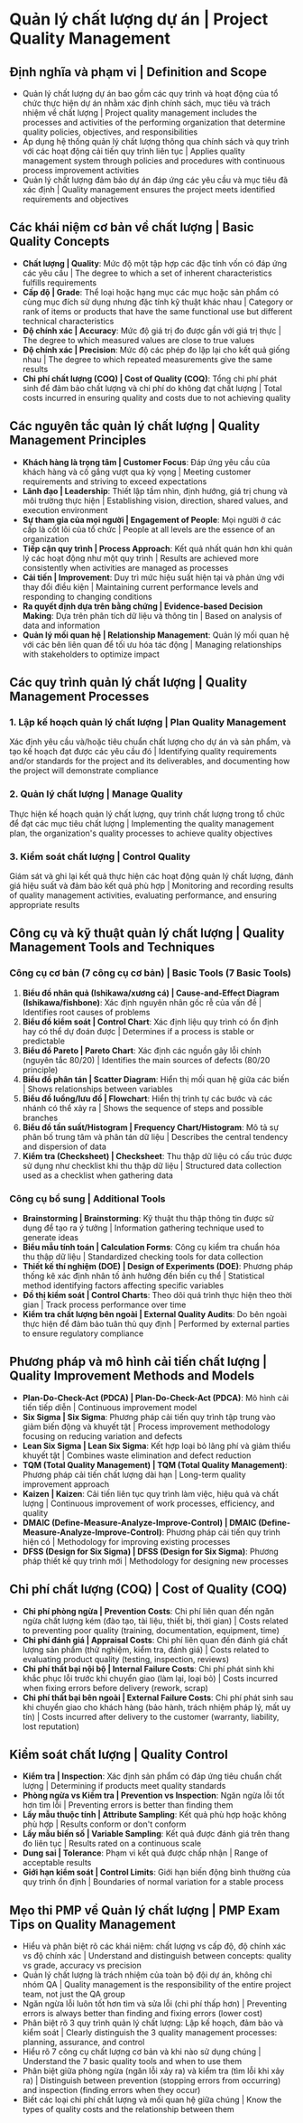 # Quản lý chất lượng dự án | Project Quality Management

## Định nghĩa và phạm vi | Definition and Scope
- Quản lý chất lượng dự án bao gồm các quy trình và hoạt động của tổ chức thực hiện dự án nhằm xác định chính sách, mục tiêu và trách nhiệm về chất lượng | Project quality management includes the processes and activities of the performing organization that determine quality policies, objectives, and responsibilities
- Áp dụng hệ thống quản lý chất lượng thông qua chính sách và quy trình với các hoạt động cải tiến quy trình liên tục | Applies quality management system through policies and procedures with continuous process improvement activities
- Quản lý chất lượng đảm bảo dự án đáp ứng các yêu cầu và mục tiêu đã xác định | Quality management ensures the project meets identified requirements and objectives

## Các khái niệm cơ bản về chất lượng | Basic Quality Concepts
- **Chất lượng | Quality**: Mức độ một tập hợp các đặc tính vốn có đáp ứng các yêu cầu | The degree to which a set of inherent characteristics fulfills requirements
- **Cấp độ | Grade**: Thể loại hoặc hạng mục các mục hoặc sản phẩm có cùng mục đích sử dụng nhưng đặc tính kỹ thuật khác nhau | Category or rank of items or products that have the same functional use but different technical characteristics
- **Độ chính xác | Accuracy**: Mức độ giá trị đo được gần với giá trị thực | The degree to which measured values are close to true values
- **Độ chính xác | Precision**: Mức độ các phép đo lặp lại cho kết quả giống nhau | The degree to which repeated measurements give the same results
- **Chi phí chất lượng (COQ) | Cost of Quality (COQ)**: Tổng chi phí phát sinh để đảm bảo chất lượng và chi phí do không đạt chất lượng | Total costs incurred in ensuring quality and costs due to not achieving quality

## Các nguyên tắc quản lý chất lượng | Quality Management Principles
- **Khách hàng là trọng tâm | Customer Focus**: Đáp ứng yêu cầu của khách hàng và cố gắng vượt qua kỳ vọng | Meeting customer requirements and striving to exceed expectations
- **Lãnh đạo | Leadership**: Thiết lập tầm nhìn, định hướng, giá trị chung và môi trường thực hiện | Establishing vision, direction, shared values, and execution environment
- **Sự tham gia của mọi người | Engagement of People**: Mọi người ở các cấp là cốt lõi của tổ chức | People at all levels are the essence of an organization
- **Tiếp cận quy trình | Process Approach**: Kết quả nhất quán hơn khi quản lý các hoạt động như một quy trình | Results are achieved more consistently when activities are managed as processes
- **Cải tiến | Improvement**: Duy trì mức hiệu suất hiện tại và phản ứng với thay đổi điều kiện | Maintaining current performance levels and responding to changing conditions
- **Ra quyết định dựa trên bằng chứng | Evidence-based Decision Making**: Dựa trên phân tích dữ liệu và thông tin | Based on analysis of data and information
- **Quản lý mối quan hệ | Relationship Management**: Quản lý mối quan hệ với các bên liên quan để tối ưu hóa tác động | Managing relationships with stakeholders to optimize impact

## Các quy trình quản lý chất lượng | Quality Management Processes

### 1. Lập kế hoạch quản lý chất lượng | Plan Quality Management
Xác định yêu cầu và/hoặc tiêu chuẩn chất lượng cho dự án và sản phẩm, và tạo kế hoạch đạt được các yêu cầu đó | Identifying quality requirements and/or standards for the project and its deliverables, and documenting how the project will demonstrate compliance

### 2. Quản lý chất lượng | Manage Quality
Thực hiện kế hoạch quản lý chất lượng, quy trình chất lượng trong tổ chức để đạt các mục tiêu chất lượng | Implementing the quality management plan, the organization's quality processes to achieve quality objectives

### 3. Kiểm soát chất lượng | Control Quality
Giám sát và ghi lại kết quả thực hiện các hoạt động quản lý chất lượng, đánh giá hiệu suất và đảm bảo kết quả phù hợp | Monitoring and recording results of quality management activities, evaluating performance, and ensuring appropriate results

## Công cụ và kỹ thuật quản lý chất lượng | Quality Management Tools and Techniques

### Công cụ cơ bản (7 công cụ cơ bản) | Basic Tools (7 Basic Tools)
1. **Biểu đồ nhân quả (Ishikawa/xương cá) | Cause-and-Effect Diagram (Ishikawa/fishbone)**: Xác định nguyên nhân gốc rễ của vấn đề | Identifies root causes of problems
2. **Biểu đồ kiểm soát | Control Chart**: Xác định liệu quy trình có ổn định hay có thể dự đoán được | Determines if a process is stable or predictable
3. **Biểu đồ Pareto | Pareto Chart**: Xác định các nguồn gây lỗi chính (nguyên tắc 80/20) | Identifies the main sources of defects (80/20 principle)
4. **Biểu đồ phân tán | Scatter Diagram**: Hiển thị mối quan hệ giữa các biến | Shows relationships between variables
5. **Biểu đồ luồng/lưu đồ | Flowchart**: Hiển thị trình tự các bước và các nhánh có thể xảy ra | Shows the sequence of steps and possible branches
6. **Biểu đồ tần suất/Histogram | Frequency Chart/Histogram**: Mô tả sự phân bố trung tâm và phân tán dữ liệu | Describes the central tendency and dispersion of data
7. **Kiểm tra (Checksheet) | Checksheet**: Thu thập dữ liệu có cấu trúc được sử dụng như checklist khi thu thập dữ liệu | Structured data collection used as a checklist when gathering data

### Công cụ bổ sung | Additional Tools
- **Brainstorming | Brainstorming**: Kỹ thuật thu thập thông tin được sử dụng để tạo ra ý tưởng | Information gathering technique used to generate ideas
- **Biểu mẫu tính toán | Calculation Forms**: Công cụ kiểm tra chuẩn hóa thu thập dữ liệu | Standardized checking tools for data collection
- **Thiết kế thí nghiệm (DOE) | Design of Experiments (DOE)**: Phương pháp thống kê xác định nhân tố ảnh hưởng đến biến cụ thể | Statistical method identifying factors affecting specific variables
- **Đồ thị kiểm soát | Control Charts**: Theo dõi quá trình thực hiện theo thời gian | Track process performance over time
- **Kiểm tra chất lượng bên ngoài | External Quality Audits**: Do bên ngoài thực hiện để đảm bảo tuân thủ quy định | Performed by external parties to ensure regulatory compliance

## Phương pháp và mô hình cải tiến chất lượng | Quality Improvement Methods and Models
- **Plan-Do-Check-Act (PDCA) | Plan-Do-Check-Act (PDCA)**: Mô hình cải tiến tiếp diễn | Continuous improvement model
- **Six Sigma | Six Sigma**: Phương pháp cải tiến quy trình tập trung vào giảm biến động và khuyết tật | Process improvement methodology focusing on reducing variation and defects
- **Lean Six Sigma | Lean Six Sigma**: Kết hợp loại bỏ lãng phí và giảm thiểu khuyết tật | Combines waste elimination and defect reduction
- **TQM (Total Quality Management) | TQM (Total Quality Management)**: Phương pháp cải tiến chất lượng dài hạn | Long-term quality improvement approach
- **Kaizen | Kaizen**: Cải tiến liên tục quy trình làm việc, hiệu quả và chất lượng | Continuous improvement of work processes, efficiency, and quality
- **DMAIC (Define-Measure-Analyze-Improve-Control) | DMAIC (Define-Measure-Analyze-Improve-Control)**: Phương pháp cải tiến quy trình hiện có | Methodology for improving existing processes
- **DFSS (Design for Six Sigma) | DFSS (Design for Six Sigma)**: Phương pháp thiết kế quy trình mới | Methodology for designing new processes

## Chi phí chất lượng (COQ) | Cost of Quality (COQ)
- **Chi phí phòng ngừa | Prevention Costs**: Chi phí liên quan đến ngăn ngừa chất lượng kém (đào tạo, tài liệu, thiết bị, thời gian) | Costs related to preventing poor quality (training, documentation, equipment, time)
- **Chi phí đánh giá | Appraisal Costs**: Chi phí liên quan đến đánh giá chất lượng sản phẩm (thử nghiệm, kiểm tra, đánh giá) | Costs related to evaluating product quality (testing, inspection, reviews)
- **Chi phí thất bại nội bộ | Internal Failure Costs**: Chi phí phát sinh khi khắc phục lỗi trước khi chuyển giao (làm lại, loại bỏ) | Costs incurred when fixing errors before delivery (rework, scrap)
- **Chi phí thất bại bên ngoài | External Failure Costs**: Chi phí phát sinh sau khi chuyển giao cho khách hàng (bảo hành, trách nhiệm pháp lý, mất uy tín) | Costs incurred after delivery to the customer (warranty, liability, lost reputation)

## Kiểm soát chất lượng | Quality Control
- **Kiểm tra | Inspection**: Xác định sản phẩm có đáp ứng tiêu chuẩn chất lượng | Determining if products meet quality standards
- **Phòng ngừa vs Kiểm tra | Prevention vs Inspection**: Ngăn ngừa lỗi tốt hơn tìm lỗi | Preventing errors is better than finding them
- **Lấy mẫu thuộc tính | Attribute Sampling**: Kết quả phù hợp hoặc không phù hợp | Results conform or don't conform
- **Lấy mẫu biến số | Variable Sampling**: Kết quả được đánh giá trên thang đo liên tục | Results rated on a continuous scale
- **Dung sai | Tolerance**: Phạm vi kết quả được chấp nhận | Range of acceptable results
- **Giới hạn kiểm soát | Control Limits**: Giới hạn biến động bình thường của quy trình ổn định | Boundaries of normal variation for a stable process

## Mẹo thi PMP về Quản lý chất lượng | PMP Exam Tips on Quality Management
- Hiểu và phân biệt rõ các khái niệm: chất lượng vs cấp độ, độ chính xác vs độ chính xác | Understand and distinguish between concepts: quality vs grade, accuracy vs precision
- Quản lý chất lượng là trách nhiệm của toàn bộ đội dự án, không chỉ nhóm QA | Quality management is the responsibility of the entire project team, not just the QA group
- Ngăn ngừa lỗi luôn tốt hơn tìm và sửa lỗi (chi phí thấp hơn) | Preventing errors is always better than finding and fixing errors (lower cost)
- Phân biệt rõ 3 quy trình quản lý chất lượng: Lập kế hoạch, đảm bảo và kiểm soát | Clearly distinguish the 3 quality management processes: planning, assurance, and control
- Hiểu rõ 7 công cụ chất lượng cơ bản và khi nào sử dụng chúng | Understand the 7 basic quality tools and when to use them
- Phân biệt giữa phòng ngừa (ngăn lỗi xảy ra) và kiểm tra (tìm lỗi khi xảy ra) | Distinguish between prevention (stopping errors from occurring) and inspection (finding errors when they occur)
- Biết các loại chi phí chất lượng và mối quan hệ giữa chúng | Know the types of quality costs and the relationship between them 